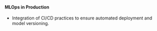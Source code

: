#### MLOps in Production 

- Integration of CI/CD practices to ensure automated deployment and model versioning. 
